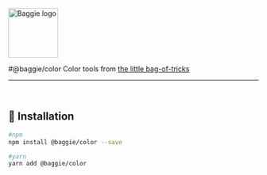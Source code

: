 <img alt="Baggie logo" src="https://github.com/larsmunkholm/baggie/raw/master/graphics/baggie.svg" height="100" />

#@baggie/color
Color tools from [the little bag-of-tricks](https://github.com/larsmunkholm/baggie)
<hr>
<br>

## 🚀 Installation
```bash
#npm
npm install @baggie/color --save

#yarn
yarn add @baggie/color
```
